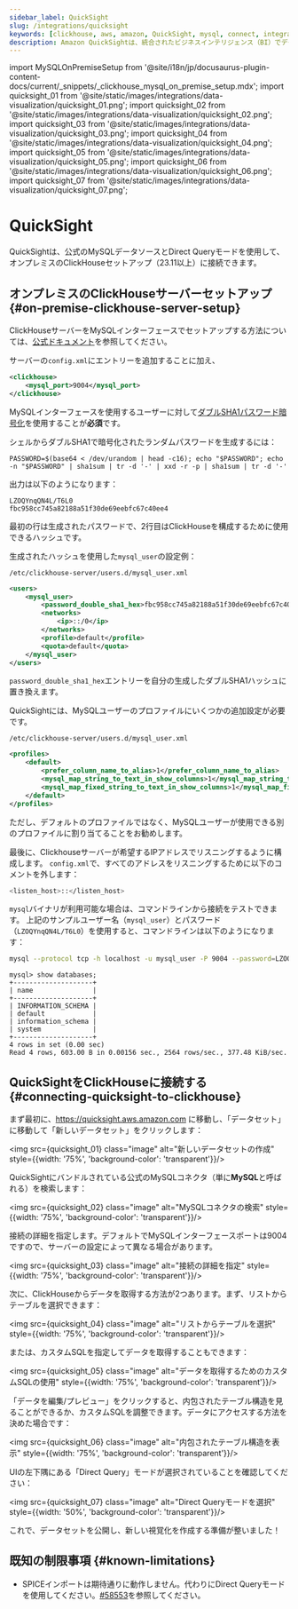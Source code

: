 ```yaml
---
sidebar_label: QuickSight
slug: /integrations/quicksight
keywords: [clickhouse, aws, amazon, QuickSight, mysql, connect, integrate, ui]
description: Amazon QuickSightは、統合されたビジネスインテリジェンス（BI）でデータ駆動型の組織を支えます。
---
```


import MySQLOnPremiseSetup from '@site/i18n/jp/docusaurus-plugin-content-docs/current/_snippets/_clickhouse_mysql_on_premise_setup.mdx';
import quicksight_01 from '@site/static/images/integrations/data-visualization/quicksight_01.png';
import quicksight_02 from '@site/static/images/integrations/data-visualization/quicksight_02.png';
import quicksight_03 from '@site/static/images/integrations/data-visualization/quicksight_03.png';
import quicksight_04 from '@site/static/images/integrations/data-visualization/quicksight_04.png';
import quicksight_05 from '@site/static/images/integrations/data-visualization/quicksight_05.png';
import quicksight_06 from '@site/static/images/integrations/data-visualization/quicksight_06.png';
import quicksight_07 from '@site/static/images/integrations/data-visualization/quicksight_07.png';


# QuickSight

QuickSightは、公式のMySQLデータソースとDirect Queryモードを使用して、オンプレミスのClickHouseセットアップ（23.11以上）に接続できます。

## オンプレミスのClickHouseサーバーセットアップ {#on-premise-clickhouse-server-setup}

ClickHouseサーバーをMySQLインターフェースでセットアップする方法については、[公式ドキュメント](/interfaces/mysql)を参照してください。

サーバーの`config.xml`にエントリーを追加することに加え、

```xml
<clickhouse>
    <mysql_port>9004</mysql_port>
</clickhouse>
```

MySQLインターフェースを使用するユーザーに対して[ダブルSHA1パスワード暗号化](/operations/settings/settings-users#user-namepassword)を使用することが**必須**です。

シェルからダブルSHA1で暗号化されたランダムパスワードを生成するには：

```shell
PASSWORD=$(base64 < /dev/urandom | head -c16); echo "$PASSWORD"; echo -n "$PASSWORD" | sha1sum | tr -d '-' | xxd -r -p | sha1sum | tr -d '-'
```

出力は以下のようになります：

```text
LZOQYnqQN4L/T6L0
fbc958cc745a82188a51f30de69eebfc67c40ee4
```

最初の行は生成されたパスワードで、2行目はClickHouseを構成するために使用できるハッシュです。

生成されたハッシュを使用した`mysql_user`の設定例：

`/etc/clickhouse-server/users.d/mysql_user.xml`

```xml
<users>
    <mysql_user>
        <password_double_sha1_hex>fbc958cc745a82188a51f30de69eebfc67c40ee4</password_double_sha1_hex>
        <networks>
            <ip>::/0</ip>
        </networks>
        <profile>default</profile>
        <quota>default</quota>
    </mysql_user>
</users>
```

`password_double_sha1_hex`エントリーを自分の生成したダブルSHA1ハッシュに置き換えます。

QuickSightには、MySQLユーザーのプロファイルにいくつかの追加設定が必要です。

`/etc/clickhouse-server/users.d/mysql_user.xml`

```xml
<profiles>
    <default>
        <prefer_column_name_to_alias>1</prefer_column_name_to_alias>
        <mysql_map_string_to_text_in_show_columns>1</mysql_map_string_to_text_in_show_columns>
        <mysql_map_fixed_string_to_text_in_show_columns>1</mysql_map_fixed_string_to_text_in_show_columns>
    </default>
</profiles>
```

ただし、デフォルトのプロファイルではなく、MySQLユーザーが使用できる別のプロファイルに割り当てることをお勧めします。

最後に、Clickhouseサーバーが希望するIPアドレスでリスニングするように構成します。 `config.xml`で、すべてのアドレスをリスニングするために以下のコメントを外します：

```bash
<listen_host>::</listen_host>
```

`mysql`バイナリが利用可能な場合は、コマンドラインから接続をテストできます。
上記のサンプルユーザー名（`mysql_user`）とパスワード（`LZOQYnqQN4L/T6L0`）を使用すると、コマンドラインは以下のようになります：

```bash
mysql --protocol tcp -h localhost -u mysql_user -P 9004 --password=LZOQYnqQN4L/T6L0
```

```response
mysql> show databases;
+--------------------+
| name               |
+--------------------+
| INFORMATION_SCHEMA |
| default            |
| information_schema |
| system             |
+--------------------+
4 rows in set (0.00 sec)
Read 4 rows, 603.00 B in 0.00156 sec., 2564 rows/sec., 377.48 KiB/sec.
```

## QuickSightをClickHouseに接続する {#connecting-quicksight-to-clickhouse}

まず最初に、https://quicksight.aws.amazon.com に移動し、「データセット」に移動して「新しいデータセット」をクリックします：

<img src={quicksight_01} class="image" alt="新しいデータセットの作成" style={{width: '75%', 'background-color': 'transparent'}}/>
<br/>

QuickSightにバンドルされている公式のMySQLコネクタ（単に**MySQL**と呼ばれる）を検索します：

<img src={quicksight_02} class="image" alt="MySQLコネクタの検索" style={{width: '75%', 'background-color': 'transparent'}}/>
<br/>

接続の詳細を指定します。デフォルトでMySQLインターフェースポートは9004ですので、サーバーの設定によって異なる場合があります。

<img src={quicksight_03} class="image" alt="接続の詳細を指定" style={{width: '75%', 'background-color': 'transparent'}}/>
<br/>

次に、ClickHouseからデータを取得する方法が2つあります。まず、リストからテーブルを選択できます：

<img src={quicksight_04} class="image" alt="リストからテーブルを選択" style={{width: '75%', 'background-color': 'transparent'}}/>
<br/>

または、カスタムSQLを指定してデータを取得することもできます：

<img src={quicksight_05} class="image" alt="データを取得するためのカスタムSQLの使用" style={{width: '75%', 'background-color': 'transparent'}}/>
<br/>

「データを編集/プレビュー」をクリックすると、内包されたテーブル構造を見ることができるか、カスタムSQLを調整できます。データにアクセスする方法を決めた場合です：

<img src={quicksight_06} class="image" alt="内包されたテーブル構造を表示" style={{width: '75%', 'background-color': 'transparent'}}/>
<br/>

UIの左下隅にある「Direct Query」モードが選択されていることを確認してください：

<img src={quicksight_07} class="image" alt="Direct Queryモードを選択" style={{width: '50%', 'background-color': 'transparent'}}/>
<br/>

これで、データセットを公開し、新しい視覚化を作成する準備が整いました！

## 既知の制限事項 {#known-limitations}

- SPICEインポートは期待通りに動作しません。代わりにDirect Queryモードを使用してください。[#58553](https://github.com/ClickHouse/ClickHouse/issues/58553)を参照してください。
